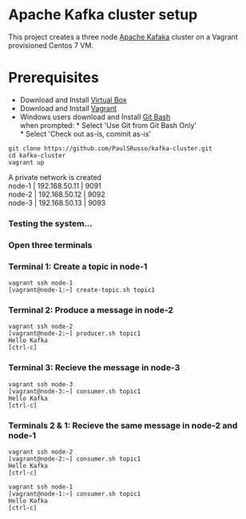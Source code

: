 # Apache Kafka cluster setup 
This project creates a three node [Apache Kafaka](https://kafka.apache.org) cluster on a Vagrant provisioned Centos 7 VM. 

# Prerequisites
* Download and Install <a href="https://www.virtualbox.org/wiki/Downloads" target="_blank">Virtual Box</a>
* Download and Install <a href="https://www.vagrantup.com/downloads.html" target="_blank">Vagrant</a>
* Windows users download and Install <a href="https://git-scm.com/downloads" target="_blank">Git Bash</a>   
    when prompted:
      * Select 'Use Git from Git Bash Only'   
      * Select 'Check out as-is, commit as-is'

```ShellSession
git clone https://github.com/PaulSRusso/kafka-cluster.git
cd kafka-cluster
vagrant up
```

A private network is created   
node-1 | 192.168.50.11 | 9091  
node-2 | 192.168.50.12 | 9092   
node-3 | 192.168.50.13 | 9093   

### Testing the system...

### Open three terminals 

### Terminal 1: Create a topic in node-1
```ShellSession
vagrant ssh node-1
[vagrant@node-1:~] create-topic.sh topic1
```

### Terminal 2: Produce a message in node-2
```ShellSession
vagrant ssh node-2
[vagrant@node-2:~] producer.sh topic1
Hello Kafka 
[ctrl-c]
```

### Terminal 3: Recieve the message in node-3
```ShellSession
vagrant ssh node-3
[vagrant@node-3:~] consumer.sh topic1
Hello Kafka 
[ctrl-c]
```

### Terminals 2 & 1: Recieve the same message in node-2 and node-1
```ShellSession
vagrant ssh node-2
[vagrant@node-2:~] consumer.sh topic1
Hello Kafka 
[ctrl-c]

vagrant ssh node-1
[vagrant@node-1:~] consumer.sh topic1
Hello Kafka 
[ctrl-c]
```
